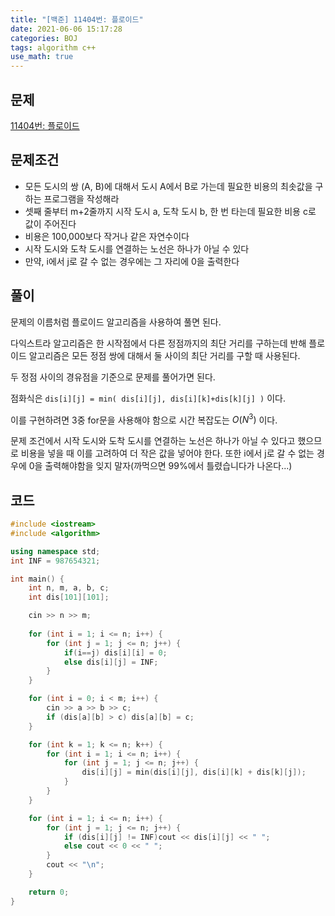 ```yaml
---
title: "[백준] 11404번: 플로이드"
date: 2021-06-06 15:17:28
categories: BOJ
tags: algorithm c++ 
use_math: true
---
```

## 문제

[11404번: 플로이드](https://www.acmicpc.net/problem/11404)

## 문제조건

- 모든 도시의 쌍 (A, B)에 대해서 도시 A에서 B로 가는데 필요한 비용의 최솟값을 구하는 프로그램을 작성해라
- 셋째 줄부터 m+2줄까지 시작 도시 a, 도착 도시 b, 한 번 타는데 필요한 비용 c로 값이 주어진다
- 비용은 100,000보다 작거나 같은 자연수이다
- 시작 도시와 도착 도시를 연결하는 노선은 하나가 아닐 수 있다
- 만약, i에서 j로 갈 수 없는 경우에는 그 자리에 0을 출력한다

## 풀이

문제의 이름처럼 플로이드 알고리즘을 사용하여 풀면 된다.

다익스트라 알고리즘은 한 시작점에서 다른 정점까지의 최단 거리를 구하는데 반해 플로이드 알고리즘은 모든 정점 쌍에 대해서 둘 사이의 최단 거리를 구할 때 사용된다.

두 정점 사이의 경유점을 기준으로 문제를 풀어가면 된다.

점화식은 `dis[i][j] = min( dis[i][j], dis[i][k]+dis[k][j] )` 이다.

이를 구현하려면 3중 for문을 사용해야 함으로 시간 복잡도는 $O(N^3)$ 이다.

문제 조건에서 시작 도시와 도착 도시를 연결하는 노선은 하나가 아닐 수 있다고 했으므로 비용을 넣을 때 이를 고려하여 더 작은 값을 넣어야 한다. 또한 i에서 j로 갈 수 없는 경우에 0을 출력해야함을 잊지 말자(까먹으면 99%에서 틀렸습니다가 나온다...)

## 코드

```cpp
#include <iostream>
#include <algorithm>

using namespace std;
int INF = 987654321;

int main() {
	int n, m, a, b, c;
	int dis[101][101];

	cin >> n >> m;
	
	for (int i = 1; i <= n; i++) {
		for (int j = 1; j <= n; j++) {
			if(i==j) dis[i][i] = 0;
			else dis[i][j] = INF;
		}
	}

	for (int i = 0; i < m; i++) {
		cin >> a >> b >> c;
		if (dis[a][b] > c) dis[a][b] = c;
	}

	for (int k = 1; k <= n; k++) {
		for (int i = 1; i <= n; i++) {
			for (int j = 1; j <= n; j++) {
				dis[i][j] = min(dis[i][j], dis[i][k] + dis[k][j]);
			}
		}
	}

	for (int i = 1; i <= n; i++) {
		for (int j = 1; j <= n; j++) {
			if (dis[i][j] != INF)cout << dis[i][j] << " ";
			else cout << 0 << " ";
		}
		cout << "\n";
	}

	return 0;
}
```
